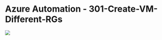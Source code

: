# Azure Automation - 301-Create-VM-Different-RGs 
<a href="https://portal.azure.com/#create/Microsoft.Template/uri/https%3A%2F%2Fraw.githubusercontent.com%2Fvys99AZBuild%2FAzureAutomation%2Fmaster%2F302-Create-VM-DFS-Different-RGs%2Fazuredeploy.json" target="_blank">
   <img src="http://azuredeploy.net/deploybutton.png"/>
</a>
